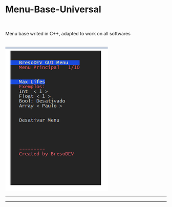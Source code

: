 
<h1>Menu-Base-Universal</h1><br >
<p>Menu base writed in C++, adapted to work on all softwares</p>


<br >

<img src="https://raw.githubusercontent.com/BresoDEV/Menu-Base-Universal/main/mod.png" alt = "BresoDEV created this stuff" >
<hr /><hr />
